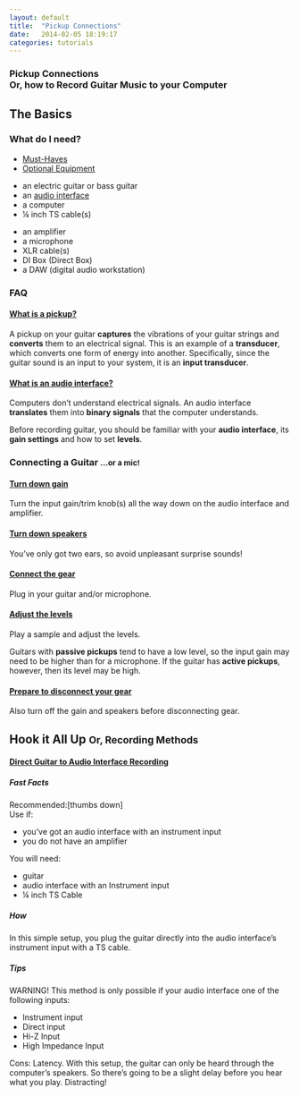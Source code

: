 ```yaml
---
layout: default
title:  "Pickup Connections"
date:   2014-02-05 18:19:17
categories: tutorials
---
```


<section>
  <article>
    <h1>Pickup Connections<br/>Or, how to Record Guitar Music to your Computer</h1>
    <section id="basics">
      <h2>The Basics</h2>
      <section id="equipment">
        <h3>What do I need?</h3>
        <nav>
          <ul class="nav nav-tabs">
            <li class="active"><a href="#equipment-required" data-toggle="tab">Must-Haves</a></li>
            <li><a href="#equipment-optional" data-toggle="tab">Optional Equipment</a></li>
          </ul>
        </nav>
        <div class="tab-content">
          <div class="tab-pane fade in active" id="equipment-required">
            <ul>
              <li>an electric guitar or bass guitar</li>
              <li>an <a href="http://www.google.com/url?q=http%3A%2F%2Fwww.junodownload.com%2Fplus%2Fbest-audio-interfaces-for-home-studios%2F&sa=D&sntz=1&usg=AFQjCNHhkLSBsNCmjPb_IiFb9NRVe7syeA">audio interface</a></li>
              <li>a computer</li>
              <li>¼ inch TS cable(s)</li>
            </ul>
          </div>
          <div class="tab-pane fade" id="equipment-optional">
            <ul>
              <li>an amplifier</li>
              <li>a microphone</li>
              <li>XLR cable(s)</li>
              <li>DI Box (Direct Box)</li>
              <li>a DAW (digital audio workstation)</li>
            </ul>
          </div>
        </div>
      </section>
      <section>
        <h3>FAQ</h3>
        <div class="panel-group" id="faq">
          <div class="panel panel-default">
            <div class="panel-heading">
              <h4 class="panel-title">
                <a data-toggle="collapse" data-parent="#faq" href="#faq-pickup">
                  What is a pickup?
                </a>
              </h4>
            </div>
            <div id="faq-pickup" class="panel-collapse collapse in">
              <div class="panel-body">
                <p>A pickup on your guitar <strong>captures</strong> the vibrations of your guitar strings and <strong>converts</strong> them to an electrical signal. This is an example of a <strong>transducer</strong>, which converts one form of energy into another. Specifically, since the guitar sound is an input to your system, it is an <strong>input transducer</strong>.</p>
              </div>
            </div>
          </div>
          <div class="panel panel-default">
            <div class="panel-heading">
              <h4 class="panel-title">
                <a data-toggle="collapse" data-parent="#faq" href="#faq-audio-interface">
                  What is an audio interface?
                </a>
              </h4>
            </div>
            <div id="faq-audio-interface" class="panel-collapse collapse">
              <div class="panel-body">
                <p>Computers don’t understand electrical signals. An audio interface <strong>translates</strong> them into <strong>binary signals</strong> that the computer understands.</p>
                <p>Before recording guitar, you should be familiar with your <strong>audio interface</strong>, its <strong>gain settings</strong> and how to set <strong>levels</strong>.</p>
              </div>
            </div>
          </div>
        </div>
      </section>
      <section>
        <h3>
          Connecting a Guitar
          <small>...or a mic!</small>
        </h3>
        <div class="panel-group" id="connection">
          <div class="panel panel-default">
            <div class="panel-heading">
              <h4 class="panel-title">
                <a data-toggle="collapse" data-parent="#connection" href="#connection-gain">
                  Turn down gain
                </a>
              </h4>
            </div>
            <div id="connection-gain" class="panel-collapse collapse ">
              <div class="panel-body">
                <p>Turn the input gain/trim knob(s) all the way down on the audio interface and amplifier.</p>
              </div>
            </div>
          </div>
          <div class="panel panel-default">
            <div class="panel-heading">
              <h4 class="panel-title">
                <a data-toggle="collapse" data-parent="#connection" href="#connection-speakers">
                  Turn down speakers
                </a>
              </h4>
            </div>
            <div id="connection-speakers" class="panel-collapse collapse">
              <div class="panel-body">
                <p>You’ve only got two ears, so avoid unpleasant surprise sounds!</p>
              </div>
            </div>
          </div>
          <div class="panel panel-default">
            <div class="panel-heading">
              <h4 class="panel-title">
                <a data-toggle="collapse" data-parent="#connection" href="#connection-gear">
                  Connect the gear
                </a>
              </h4>
            </div>
            <div id="connection-gear" class="panel-collapse collapse">
              <div class="panel-body">
                <p>Plug in your guitar and/or microphone.</p>
              </div>
            </div>
          </div>
          <div class="panel panel-default">
            <div class="panel-heading">
              <h4 class="panel-title">
                <a data-toggle="collapse" data-parent="#connection" href="#connection-levels">
                  Adjust the levels
                </a>
              </h4>
            </div>
            <div id="connection-levels" class="panel-collapse collapse">
              <div class="panel-body">
                <p>Play a sample and adjust the levels.</p>
                <p class="warning">Guitars with <strong>passive pickups</strong> tend to have a low level, so the input gain may need to be higher than for a microphone. If the guitar has <strong>active pickups</strong>, however, then its level may be high.</p>
              </div>
            </div>
          </div>
          <div class="panel panel-default">
            <div class="panel-heading">
              <h4 class="panel-title">
                <a data-toggle="collapse" data-parent="#connection" href="#connection-disconnect">
                  Prepare to disconnect your gear
                </a>
              </h4>
            </div>
            <div id="connection-disconnect" class="panel-collapse collapse">
              <div class="panel-body">
                <p>Also turn off the gain and speakers before disconnecting gear.</p>
              </div>
            </div>
          </div>
        </div>
      </section>
    </section>
    <section id="methods">
      <h2>
        Hook it All Up
        <small>Or, Recording Methods</small>
      </h2>
      <div class="panel-group" id="methods">
        <div class="panel panel-default">
          <div class="panel-heading">
            <h4 class="panel-title">
              <a data-toggle="collapse" data-parent="#methods" href="#methods-direct-guitar-to-audio-interface-recording">
                Direct Guitar to Audio Interface Recording
              </a>
            </h4>
          </div>
          <div id="methods-direct-guitar-to-audio-interface-recording" class="panel-collapse collapse in">
            <div class="panel-body">
              <section>
                <h5>Fast Facts</h5>
                <div class="fast-facts">
                  <div class="recommended">
                    <span class="highlight">Recommended:</span>[thumbs down]
                  </div>
                  <div class="use-if">
                    <span class="highlight">Use if:</span>
                    <ul>
                      <li>you’ve got an audio interface with an instrument input</li>
                      <li>you do not have an amplifier</li>
                    </ul>
                  </div>
                  <div class="equipment">
                    <span class="highlight">You will need:</span>
                    <ul>
                      <li>guitar</li>
                      <li>audio interface with an Instrument input</li>
                      <li>¼ inch TS Cable</li>
                    </ul>
                  </div>
                </div>
              </section>
              <section class="how">
                <h5>How</h5>
                <p>In this simple setup, you plug the guitar directly into the audio interface’s instrument input with a TS cable.</p>
              </section>
              <section>
                <h5>Tips</h5>
                <p class="warning">WARNING! This method is only possible if your audio interface one of the following inputs:
                  <ul>
                    <li>Instrument input</li>
                    <li>Direct input</li>
                    <li>Hi-Z Input</li>
                    <li>High Impedance Input</li>
                  </ul>
                </p>
                <p class="con">Cons: Latency. With this setup, the guitar can only be heard through the computer’s speakers. So there’s going to be a slight delay before you hear what you play. Distracting!</p>
              </section>
            </div>
          </div>
        </div>
      </div>
    </section>
  </article>
</section>
